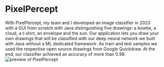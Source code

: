 # PixelPercept
With PixelPercept, my team and I developed an image classifier in 2023 with a GUI from scratch with Java distinguishing five drawings: a bowtie, a cloud, a t-shirt, an envelope and the sun.
Our application lets you draw your own drawings that will be classified with our deep neural network we built with Java without a ML dedicated framework.
As train and test samples we used the respective open source drawings from Google Quickdraw.
At the end, our classifier achieved an accuracy of more than 0.98.
![preview of PixelPercept](https://github.com/user-attachments/assets/03836ea5-e7c3-42ef-b81e-a46ce8b419d6)
